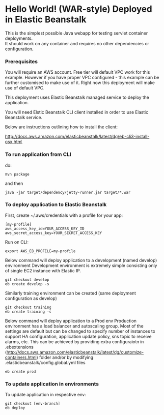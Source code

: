 Hello World! (WAR-style) Deployed in Elastic Beanstalk 
===============

This is the simplest possible Java webapp for testing servlet container deployments.  
It should work on any container and requires no other dependencies or configuration.

### Prerequisites

You will require an AWS account. Free tier will default VPC work for this example. 
However if you have proper VPC configured - this example can be further customised to make use of it.
Right now this deployment will make use of default VPC.

This deployment uses Elastic Beanstalk managed service to deploy the application.

You will need Elstic Beanstalk CLI client installed in order to use Elastic Beanstalk service.

Below are instructions outlining how to install the client:

http://docs.aws.amazon.com/elasticbeanstalk/latest/dg/eb-cli3-install-osx.html


### To run application from CLI 

do:

    mvn package
    
and then

    java -jar target/dependency/jetty-runner.jar target/*.war
    
    
### To deploy application to Elastic Beanstalk

First, create ~/.aws/credentials with a profile for your app:

    [my-profile]
    aws_access_key_id=YOUR_ACCESS_KEY_ID
    aws_secret_access_key=YOUR_SECRET_ACCESS_KEY

Run on CLI:

    export AWS_EB_PROFILE=my-profile


Below command will deploy application to a development (named develop) environment
Development environment is extremely simple consisting only of single EC2 instance with Elastic IP.

    git checkout develop
    eb create develop -s

Similarly training environment can be created (same deployment configuration as develop)

    git checkout training
    eb create training -s

Below command will deploy application to a Prod env
Production environment has a load balancer and autoscaling group. Most of the settings are default but can be changed to
specify number of instances to support HA configuration, application update policy, sns topic to receive alarms, etc.
This can be achieved by providing extra configuraiotn in .ebextensions (http://docs.aws.amazon.com/elasticbeanstalk/latest/dg/customize-containers.html) folder 
and/or by modifying .elasticbeanstalk/config.global.yml files
    
    eb create prod

### To update application in environments

To update application in respective env:

    git checkout [env-branch]
    eb deploy

